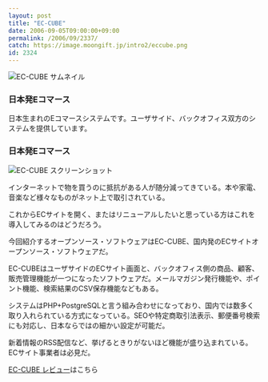 ```yaml
---
layout: post
title: "EC-CUBE"
date: 2006-09-05T09:00:00+09:00
permalink: /2006/09/2337/
catch: https://image.moongift.jp/intro2/eccube.png
id: 2324
---
```

 ![EC-CUBE サムネイル](https://image.moongift.jp/intro2/eccube.t.png "EC-CUBE サムネイル")
  

### 日本発Eコマース
  
日本生まれのEコマースシステムです。ユーザサイド、バックオフィス双方のシステムを提供しています。  
<!--more-->  

### 日本発Eコマース
  

![EC-CUBE スクリーンショット](https://image.moongift.jp/intro2/eccube.png "EC-CUBE スクリーンショット")

  

インターネットで物を買うのに抵抗がある人が随分減ってきている。本や家電、音楽など様々なものがネット上で取引されている。

  

これからECサイトを開く、またはリニューアルしたいと思っている方はこれを導入してみるのはどうだろう。

  

今回紹介するオープンソース・ソフトウェアはEC-CUBE、国内発のECサイトオープンソース・ソフトウェアだ。

  

EC-CUBEはユーザサイドのECサイト画面と、バックオフィス側の商品、顧客、販売管理機能が一つになったソフトウェアだ。メールマガジン発行機能や、ポイント機能、検索結果のCSV保存機能などもある。

  

システムはPHP+PostgreSQLと言う組み合わせになっており、国内では数多く取り入れられている方式になっている。SEOや特定商取引法表示、郵便番号検索にも対応し、日本ならではの細かい設定が可能だ。

  

新着情報のRSS配信など、挙げるときりがないほど機能が盛り込まれている。ECサイト事業者は必見だ。

  

[EC-CUBE レビュー](http://oss.moongift.jp/review/i-2338.html)はこちら

